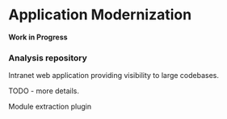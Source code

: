 # Application Modernization

**Work in Progress**

### Analysis repository

Intranet web application providing visibility to large codebases.

TODO - more details.

Module extraction plugin
